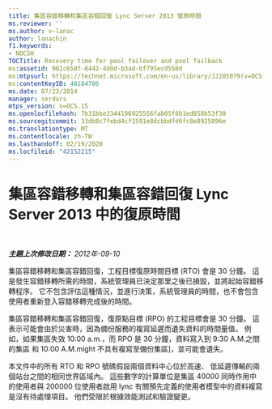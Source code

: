 ```yaml
---
title: 集區容錯移轉和集區容錯回復 Lync Server 2013 復原時間
ms.reviewer: ''
ms.author: v-lanac
author: lanachin
f1.keywords:
- NOCSH
TOCTitle: Recovery time for pool failover and pool failback
ms:assetid: 902c658f-8442-4d0d-b3ad-bf795ecd550d
ms:mtpsurl: https://technet.microsoft.com/en-us/library/JJ205079(v=OCS.15)
ms:contentKeyID: 48184786
ms.date: 07/23/2014
manager: serdars
mtps_version: v=OCS.15
ms.openlocfilehash: 7b31bbe3344196925556fab05f8b1ed858b53f30
ms.sourcegitcommit: 33db8c7febd4cf1591e8dcbbdfd6fc8e8925896e
ms.translationtype: MT
ms.contentlocale: zh-TW
ms.lasthandoff: 02/19/2020
ms.locfileid: "42152215"
---
```

<div data-xmlns="http://www.w3.org/1999/xhtml">

<div class="topic" data-xmlns="http://www.w3.org/1999/xhtml" data-msxsl="urn:schemas-microsoft-com:xslt" data-cs="http://msdn.microsoft.com/">

<div data-asp="https://msdn2.microsoft.com/asp">

# <a name="recovery-time-for-pool-failover-and-pool-failback-in-lync-server-2013"></a>集區容錯移轉和集區容錯回復 Lync Server 2013 中的復原時間

</div>

<div id="mainSection">

<div id="mainBody">

<span> </span>

_**主題上次修改日期：** 2012年-09-10_

集區容錯移轉和集區容錯回復，工程目標復原時間目標 (RTO) 會是 30 分鐘。 這是發生容錯移轉所需的時間，系統管理員已決定那里之後已損毀，並將起始容錯移轉程序。 它不包含評估這種情況，並進行決策，系統管理員的時間，也不會包含使用者重新登入容錯移轉完成後的時間。

集區容錯移轉和集區容錯回復，復原點目標 (RPO) 的工程目標會是 30 分鐘。 這表示可能會由於災害時，因為備份服務的複寫延遲而遺失資料的時間量值。 例如，如果集區失效 10:00 a.m.，而 RPO 是 30 分鐘，資料寫入到 9:30 A.M.之間的集區 和 10:00 A.M.might 不具有複寫至備份集區]，並可能會遺失。

本文件中的所有 RTO 和 RPO 號碼假設兩個資料中心位於高速、 低延遲傳輸的兩個站台之間的相同世界區域內。 這些數字的計算單位是集區 40000 同時作用中的使用者與 200000 位使用者啟用 lync 有關預先定義的使用者模型中的資料複寫是沒有待處理項目。 他們受限於根據效能測試和驗證變更。

</div>

<span> </span>

</div>

</div>

</div>

